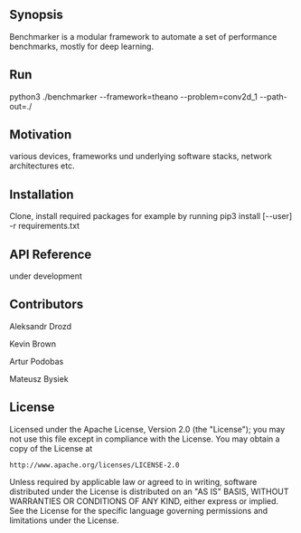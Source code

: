 ## Synopsis

Benchmarker is a modular framework to automate a set of performance benchmarks, mostly for deep learning. 

## Run

python3 ./benchmarker --framework=theano --problem=conv2d_1 --path-out=./

## Motivation

various devices, frameworks und underlying software stacks, network architectures etc.

## Installation

Clone, install required packages
for example by running
pip3 install [--user] -r requirements.txt

## API Reference

under development 


## Contributors

Aleksandr Drozd

Kevin Brown

Artur Podobas

Mateusz Bysiek

## License

Licensed under the Apache License, Version 2.0 (the "License");
you may not use this file except in compliance with the License.
You may obtain a copy of the License at

    http://www.apache.org/licenses/LICENSE-2.0

Unless required by applicable law or agreed to in writing, software
distributed under the License is distributed on an "AS IS" BASIS,
WITHOUT WARRANTIES OR CONDITIONS OF ANY KIND, either express or implied.
See the License for the specific language governing permissions and
limitations under the License.

